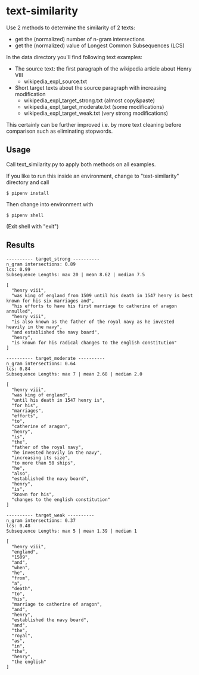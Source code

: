 # text-similarity

Use 2 methods to determine the similarity of 2 texts:
- get the (normalized) number of n-gram intersections
- get the (normalized) value of Longest Common Subsequences (LCS)


In the data directory you'll find following text examples:
- The source text: the first paragraph of the wikipedia article about Henry VIII
  - wikipedia_expl_source.txt
- Short target texts about the source paragraph with increasing modification
  - wikipedia_expl_target_strong.txt (almost copy&paste)
  - wikipedia_expl_target_moderate.txt (some modifications)
  - wikipedia_expl_target_weak.txt (very strong modifications)

This certainly can be further improved i.e. by more text cleaning before comparison such as eliminating stopwords.


## Usage
Call text_similarity.py to apply both methods on all examples.

If you like to run this inside an environment, change to "text-similarity" directory and call
```
$ pipenv install
```
Then change into environment with
```
$ pipenv shell
```
(Exit shell with "exit")


## Results
```
---------- target_strong ----------
n_gram intersections: 0.89
lcs: 0.99
Subsequence Lengths: max 20 | mean 8.62 | median 7.5

[
  "henry viii",
  "was king of england from 1509 until his death in 1547 henry is best known for his six marriages and",
  "his efforts to have his first marriage to catherine of aragon annulled",
  "henry viii",
  "is also known as the father of the royal navy as he invested heavily in the navy",
  "and established the navy board",
  "henry",
  "is known for his radical changes to the english constitution"
]

---------- target_moderate ----------
n_gram intersections: 0.64
lcs: 0.84
Subsequence Lengths: max 7 | mean 2.68 | median 2.0

[
  "henry viii",
  "was king of england",
  "until his death in 1547 henry is",
  "for his",
  "marriages",
  "efforts",
  "to",
  "catherine of aragon",
  "henry",
  "is",
  "the",
  "father of the royal navy",
  "he invested heavily in the navy",
  "increasing its size",
  "to more than 50 ships",
  "he",
  "also",
  "established the navy board",
  "henry",
  "is",
  "known for his",
  "changes to the english constitution"
]

---------- target_weak ----------
n_gram intersections: 0.37
lcs: 0.48
Subsequence Lengths: max 5 | mean 1.39 | median 1

[
  "henry viii",
  "england",
  "1509",
  "and",
  "when",
  "he",
  "from",
  "a",
  "death",
  "to",
  "his",
  "marriage to catherine of aragon",
  "and",
  "henry",
  "established the navy board",
  "and",
  "the",
  "royal",
  "as",
  "in",
  "the",
  "henry",
  "the english"
]
```
